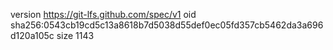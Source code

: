 version https://git-lfs.github.com/spec/v1
oid sha256:0543cb19cd5c13a8618b7d5038d55def0ec05fd357cb5462da3a696d120a105c
size 1143
